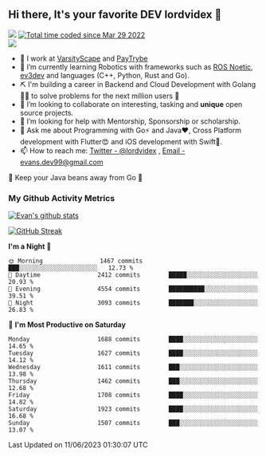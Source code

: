 ## Hi there, It's your favorite DEV lordvidex 👋
<img src="https://komarev.com/ghpvc/?username=lordvidex&label=Views&color=blue&style=plastic" /> <a href="https://wakatime.com/@0e56db35-d16b-410a-acc0-4085055304bf"><img src="https://wakatime.com/badge/user/0e56db35-d16b-410a-acc0-4085055304bf.svg" alt="Total time coded since Mar 29 2022" /></a>  
![](https://github-profile-trophy.vercel.app/?username=lordvidex)
- 🔭 I work at [VarsityScape](https://varsityscape.com) and [PayTrybe](https://www.paytrybe.com)
- 🌱 I’m currently learning Robotics with frameworks such as [ROS Noetic](ros.org), [ev3dev](www.ev3dev.org) and languages (C++, Python, Rust and Go).
- ⛏️ I'm building a career in Backend and Cloud Development with Golang 🧙🏼 to solve problems for the next million users 🤌
- 👯 I’m looking to collaborate on interesting, tasking and **unique** open source projects.
- 🤔 I’m looking for help with Mentorship, Sponsorship or scholarship.
- 💬 Ask me about Programming with Go⚡️ and Java❤️, Cross Platform development with Flutter😍 and iOS development with Swift🚀.
- 📫 How to reach me: [Twitter - @lordvidex](https://twitter.com/lordvidex) , [Email - evans.dev99@gmail.com](mailto:evans.dev99@gmail.com?body=Hello%20Evans,)
  
    
🎤 Keep your Java beans away from Go 🌚
  
  
### My Github Activity Metrics
<div>
<!-- <a href="https://github.com/lordvidex">
  <img src="https://github-readme-stats.vercel.app/api/top-langs/?username=lordvidex&theme=light" />
</a>    -->
<!-- [![Top Langs](https://github-readme-stats.vercel.app/api/top-langs/?username=lordvidex)](https://github.com/lordvidex/)  -->
<a href="https://github.com/lordvidex">
 <img src="https://github-readme-stats.vercel.app/api?username=lordvidex&show_icons=true&theme=light&line_height=27" alt="Evan's github stats"/>
</a>
</div>

[![GitHub Streak](https://github-readme-streak-stats.herokuapp.com?user=lordvidex&theme=github-dark&hide_border=true)](https://git.io/streak-stats)

<!--
  <a href="https://github.com/iampawan/FlutterExampleApps">
    <img align="center" src="https://github-readme-stats.vercel.app/api/pin/?username=iampawan&repo=FlutterExampleApps&theme=light" />

  </a>
  <a href="https://github.com/iampawan/VelocityX">
   <img align="center" src="https://github-readme-stats.vercel.app/api/pin/?username=iampawan&repo=VelocityX&theme=light" />
  </a>
-->
<!--START_SECTION:waka-->
**I'm a Night 🦉** 

```text
🌞 Morning                1467 commits        ███░░░░░░░░░░░░░░░░░░░░░░   12.73 % 
🌆 Daytime                2412 commits        █████░░░░░░░░░░░░░░░░░░░░   20.93 % 
🌃 Evening                4554 commits        ██████████░░░░░░░░░░░░░░░   39.51 % 
🌙 Night                  3093 commits        ███████░░░░░░░░░░░░░░░░░░   26.83 % 
```
📅 **I'm Most Productive on Saturday** 

```text
Monday                   1688 commits        ████░░░░░░░░░░░░░░░░░░░░░   14.65 % 
Tuesday                  1627 commits        ████░░░░░░░░░░░░░░░░░░░░░   14.12 % 
Wednesday                1611 commits        ███░░░░░░░░░░░░░░░░░░░░░░   13.98 % 
Thursday                 1462 commits        ███░░░░░░░░░░░░░░░░░░░░░░   12.68 % 
Friday                   1708 commits        ████░░░░░░░░░░░░░░░░░░░░░   14.82 % 
Saturday                 1923 commits        ████░░░░░░░░░░░░░░░░░░░░░   16.68 % 
Sunday                   1507 commits        ███░░░░░░░░░░░░░░░░░░░░░░   13.07 % 
```



 Last Updated on 11/06/2023 01:30:07 UTC
<!--END_SECTION:waka-->
